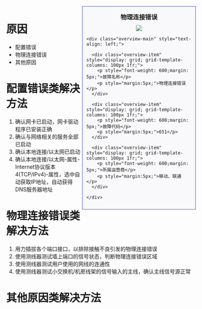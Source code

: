 <!-- TITLE: 故障 651 物理连接错误 -->
<!-- SUBTITLE: 本错误涵盖三大运营商 -->

<!-- overview -->
<div class="overview" style="float:right;border: 1px solid #4054b2;padding:10px;width:280px;background-color: #f9f9fb;">
    <div class="overview-header" style="text-align: center;margin: 5px 0">
      <h3 style="margin:0 0 10px">物理连接错误</h3>
      <img src="./651.png">
    </div>

    <div class="overview-main" style="text-align: left;">
		
      <div class="overview-item" style="display: grid; grid-template-columns: 100px 1fr;">
        <p style="font-weight: 600;margin: 5px;">故障名称</p>
        <p style="margin:5px;">物理连接错误</p>
      </div>

      <div class="overview-item" style="display: grid; grid-template-columns: 100px 1fr;">
        <p style="font-weight: 600;margin: 5px;">故障代码</p>
        <p style="margin:5px;">651</p>
      </div>

      <div class="overview-item" style="display: grid; grid-template-columns: 100px 1fr;">
        <p style="font-weight: 600;margin: 5px;">所属运营商</p>
        <p style="margin:5px;">移动、联通</p>
      </div>
			
    </div>
 </div>

# 原因

- 配置错误
- 物理连接错误
- 其他原因

# 配置错误类解决方法
1. 确认网卡已启动，网卡驱动程序已安装正确
2. 确认与网络相关的服务全部已启动
3. 确认本地连接/以太网已启动
4. 确认本地连接/以太网-属性-Internet协议版本4(TCP/IPv4)-属性，选中自动获取IP地址，自动获得DNS服务器地址

# 物理连接错误类解决方法
1. 用力插拔各个端口接口，以排除接触不良引发的物理连接错误
2. 使用测线器测试墙上端口的信号状态，判断物理连接错误区域
3. 使用测线器测试用户使用的网线的连通性
4. 使用测线器测试小交换机/机房线架的信号输入的主线，确认主线信号源正常

# 其他原因类解决方法